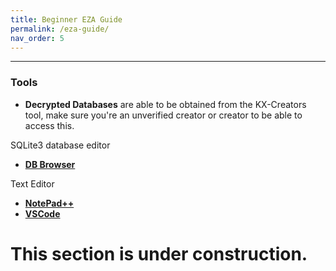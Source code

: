 ```yaml
---
title: Beginner EZA Guide
permalink: /eza-guide/
nav_order: 5
---
```


----
### Tools 

- **Decrypted Databases** are able to be obtained from the KX-Creators tool, make sure you're an unverified creator or creator to be able to access this.

SQLite3 database editor

- [**DB Browser**](https://sqlitebrowser.org/)

Text Editor

- [**NotePad++**](https://notepad-plus-plus.org/) 
- [**VSCode**](https://code.visualstudio.com/) 

# This section is under construction.